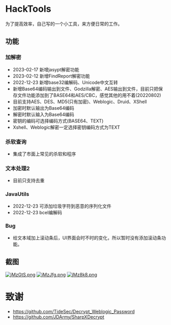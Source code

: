 # HackTools
为了提高效率，自己写的一个小工具，来方便日常的工作。

## 功能
### 加解密
- 2023-02-17 新增jasypt解密功能
- 2023-02-12 新增FindReport解密功能
- 2022-12-23 新增base32编解码、Unicode中文互转
- 新增Base64编码输出到文件、Godzilla解密、AES输出到文件，目前只把保存文件功能添加到了BASE64和AES/CBC，感觉其他的用不着(20220802)
- 目前支持AES、DES、MD5(只有加密)、Weblogic、Druid、XShell
- 加密时默认输出为Base64编码
- 解密时默认输入为Base64编码
- 密钥的编码可选择编码方式(BASE64、TEXT)
- Xshell、Weblogic解密一定选择密钥编码方式为TEXT
### 杀软查询
- 集成了市面上常见的杀软和程序

### 文本处理2
- 目前只支持去重

### JavaUtils
- 2022-12-23 可添加垃圾字符到恶意的序列化文件
- 2022-12-23 bcel编解码

### Bug
- 给文本域加上滚动条后，UI界面会时不时的变化，所以暂时没有添加滚动条功能。

## 截图
[![jMzGtS.png](https://s1.ax1x.com/2022/07/01/jMzGtS.png)](https://imgtu.com/i/jMzGtS)
[![jMzJfg.png](https://s1.ax1x.com/2022/07/01/jMzJfg.png)](https://imgtu.com/i/jMzJfg)
[![jMz8k8.png](https://s1.ax1x.com/2022/07/01/jMz8k8.png)](https://imgtu.com/i/jMz8k8)



# 致谢
- https://github.com/TideSec/Decrypt_Weblogic_Password
- https://github.com/JDArmy/SharpXDecrypt